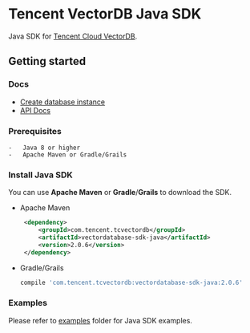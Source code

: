 # Tencent VectorDB Java SDK

Java SDK for [Tencent Cloud VectorDB](https://cloud.tencent.com/product/vdb).

## Getting started

### Docs
 - [Create database instance](https://cloud.tencent.com/document/product/1709/94951)
 - [API Docs](https://cloud.tencent.com/document/product/1709/97768)


### Prerequisites

    -   Java 8 or higher
    -   Apache Maven or Gradle/Grails

### Install Java SDK

You can use **Apache Maven** or **Gradle**/**Grails** to download the SDK.

   - Apache Maven

       ```xml
        <dependency>
            <groupId>com.tencent.tcvectordb</groupId>
            <artifactId>vectordatabase-sdk-java</artifactId>
            <version>2.0.6</version>
        </dependency>
       ```

   - Gradle/Grails

        ```gradle
        compile 'com.tencent.tcvectordb:vectordatabase-sdk-java:2.0.6'
        ```

### Examples

Please refer to [examples](./tcvectordb/src/main/java/com/tencent/tcvectordb/examples) folder for Java SDK examples.